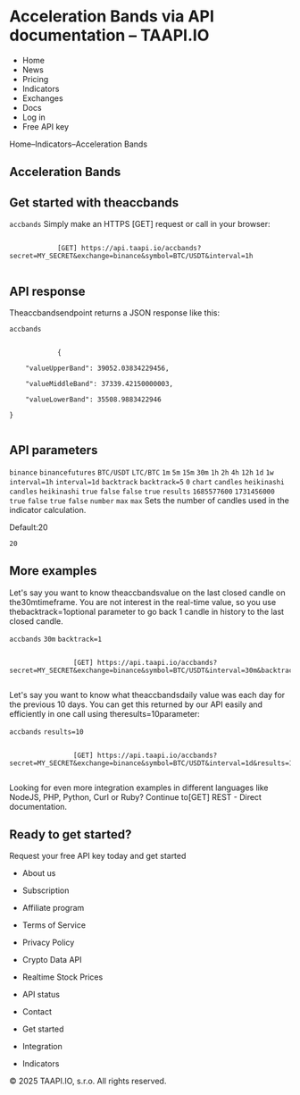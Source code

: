 # Acceleration Bands via API documentation – TAAPI.IO

- Home
- News
- Pricing
- Indicators
- Exchanges
- Docs
- Log in
- Free API key

Home–Indicators–Acceleration Bands


## Acceleration Bands

## Get started with theaccbands
`accbands` Simply make an HTTPS [GET] request or call in your browser:


```

			[GET] https://api.taapi.io/accbands?secret=MY_SECRET&exchange=binance&symbol=BTC/USDT&interval=1h
		
```

## API response
Theaccbandsendpoint returns a JSON response like this:

`accbands` 
```

			{
    "valueUpperBand": 39052.03834229456,
    "valueMiddleBand": 37339.42150000003,
    "valueLowerBand": 35508.9883422946
}
		
```

## API parameters
`binance` `binancefutures` `BTC/USDT` `LTC/BTC` `1m` `5m` `15m` `30m` `1h` `2h` `4h` `12h` `1d` `1w` `interval=1h` `interval=1d` `backtrack` `backtrack=5` `0` `chart` `candles` `heikinashi` `candles` `heikinashi` `true` `false` `false` `true` `results` `1685577600` `1731456000` `true` `false` `true` `false` `number` `max` `max` Sets the number of candles used in the indicator calculation.

Default:20

`20` 
## More examples
Let's say you want to know theaccbandsvalue on the last closed candle on the30mtimeframe. You are not interest in the real-time value, so you use thebacktrack=1optional parameter to go back 1 candle in history to the last closed candle.

`accbands` `30m` `backtrack=1` 
```

				[GET] https://api.taapi.io/accbands?secret=MY_SECRET&exchange=binance&symbol=BTC/USDT&interval=30m&backtrack=1
			
```
Let's say you want to know what theaccbandsdaily value was each day for the previous 10 days. You can get this returned by our API easily and efficiently in one call using theresults=10parameter:

`accbands` `results=10` 
```

				[GET] https://api.taapi.io/accbands?secret=MY_SECRET&exchange=binance&symbol=BTC/USDT&interval=1d&results=10
			
```
Looking for even more integration examples in different languages like NodeJS, PHP, Python, Curl or Ruby? Continue to[GET] REST - Direct documentation.


## Ready to get started?
Request your free API key today and get started

- About us
- Subscription
- Affiliate program
- Terms of Service
- Privacy Policy
- Crypto Data API
- Realtime Stock Prices
- API status
- Contact

- Get started
- Integration
- Indicators

© 2025 TAAPI.IO, s.r.o. All rights reserved.


